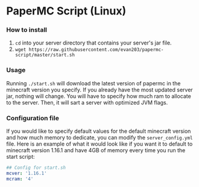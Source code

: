 # PaperMC Script (Linux)  
### How to install  
1. `cd` into your server directory that contains your server's jar file.    
2. `wget https://raw.githubusercontent.com/evan203/papermc-script/master/start.sh`  

### Usage  
Running `./start.sh` will download the latest version of papermc in the minecraft version you specify. If you already 
have the most updated server jar, nothing will change. You will have to specify how much ram to allocate to the server. 
Then, it will sart a server with optimized JVM flags.  

### Configuration file
If you would like to specify default values for the default minecraft version and how much memory to dedicate, you can modify the
`server_config.yml` file. Here is an example of what it would look like if you want it to default to minecraft version 1.16.1
and have 4GB of memory every time you run the start script:
```yaml
## Config for start.sh
mcver: '1.16.1'
mcram: '4'
```
